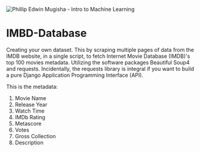 ![Phillip Edwin Mugisha - Intro to Machine Learning](https://user-images.githubusercontent.com/96743401/173188637-dbaea15d-cd24-40d8-a1e3-00d5642a2546.png)
# IMBD-Database
Creating your own dataset. This by scraping multiple pages of data from the IMDB website, in a single script, to fetch Internet Movie Database (IMDB)'s top 100 movies metadata. Utilizing the software packages Beautiful Soup4 and requests. Incidentally, the requests library is integral if you want to build a pure Django Application Programming Interface (API).

This is the metadata:
    
 1. Movie Name 
 2. Release Year
 3. Watch Time 
 4. IMDb Rating
 5. Metascore
 6. Votes
 7. Gross Collection
 8. Description
